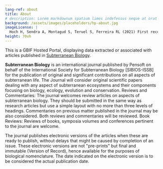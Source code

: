 ```yaml
---
lang-ref: about
title: About
# description: Lorem markdownum spatium limes indefessus neque at orat aestuat
background: /assets/images/placeholders/hp-about.jpg
imageLicense: |
  Hoch H, Sendra A, Montagud S, Teruel S, Ferreira RL (2021) First record of a cavernicolous Kinnaridae from the Old World (Hemiptera, Auchenorrhyncha, Fulgoromorpha, Kinnaridae, Adolendini) provides testimony of an ancient fauna. Subterranean Biology 37: 1-26. [https://doi.org/10.3897/subtbiol.37.60483](https://doi.org/10.3897/subtbiol.37.60483)
height: 70vh
---
```


This is а GBIF Hosted Portal, displaying data extracted or associated with articles published in [Subterranean Biology](https://subtbiol.pensoft.net/).

**Subterranean Biology** is an international journal published by Pensoft on behalf of the International Society for Subterranean Biology [SIBIOS-ISSB] for the publication of original and significant contributions on all aspects of subterranean life.
The Journal will consider original scientific papers dealing with any aspect of subterranean ecosystems and their components focusing on biology, ecology, evolution and conservation.
Reviews and Commentaries: The journal welcomes review articles on aspects of subterranean biology. They should be submitted in the same way as research articles but use a simple layout with no more than three levels of headings. Commentaries on previous matter published in the journal may be also considered. Both reviews and commentaries will be reviewed.
Book Reviews: Reviews of books, symposia volumes and conferences pertinent to the journal are welcome.

The journal publishes electronic versions of the articles when these are ready to publish, without delays that might be caused by completion of an issue. These electronic versions are not "pre-prints" but final and immutable (Version of Record), hence available for the purposes of biological nomenclature. The date indicated on the electronic version is to be considered the actual publication date.
